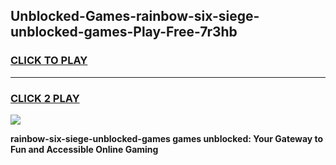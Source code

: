 
## Unblocked-Games-rainbow-six-siege-unblocked-games-Play-Free-7r3hb
<h3>
<a href="https://premium76.site?title=rainbow-six-siege-unblocked-games&ref=18A1">CLICK TO PLAY</a></h3>
<hr>

<h3>
<a href="https://premium76.site?title=rainbow-six-siege-unblocked-games&ref=18A1">CLICK 2 PLAY</a>
  
</h3>

<a href="https://premium76.site?title=rainbow-six-siege-unblocked-games&ref=18A1"><img src="https://clearcache.store/games.png"></a>


**rainbow-six-siege-unblocked-games games unblocked: Your Gateway to Fun and Accessible Online Gaming**
